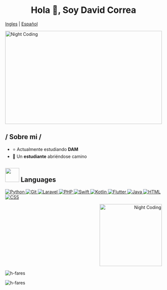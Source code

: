  <h1 align="center">Hola 👋, Soy David Correa</h1>

[Ingles](README.md)  |  [Español](README-es.md)

<img alt="Night Coding" src="https://media2.giphy.com/media/v1.Y2lkPTc5MGI3NjExczVqM3F6cGNpeWg3ZGEyZWVjNnAwNTV0eTA3MGJpc3JiaXg0cHB6aiZlcD12MV9pbnRlcm5hbF9naWZfYnlfaWQmY3Q9Zw/6rOhtOcGJapBECjMkb/giphy.gif" width="100%" height="300px" align="center"/>


<h2> / Sobre mi /</h2>

- ⭐ Actualmente estudiando **DAM**
- 👾 Un **estudiante** abriéndose camino


## <img src="https://media.giphy.com/media/HwBlFQZFcAoUcPHZdX/giphy.gif" width="45px"> Languages

<p dir="auto">
    <a href="https://www.python.org/" rel="nofollow">
        <img alt="Python" src="https://img.shields.io/badge/Python-3776AB.svg?logo=python&logoColor=white" style="max-width: 100%;">
    </a>
    <a href="https://git-scm.com/" rel="nofollow">
        <img alt="Git" src="https://img.shields.io/badge/Git-F05032.svg?logo=git&logoColor=white" style="max-width: 100%;">
    </a>
    <a href="https://laravel.com/" rel="nofollow">
        <img alt="Laravel" src="https://img.shields.io/badge/Laravel-FF2D20.svg?logo=laravel&logoColor=white" style="max-width: 100%;">
    </a>
    <a href="https://www.php.net/" rel="nofollow">
        <img alt="PHP" src="https://img.shields.io/badge/PHP-777BB4.svg?logo=php&logoColor=white" style="max-width: 100%;">
    </a>
    <a href="https://developer.apple.com/swift/" rel="nofollow">
        <img alt="Swift" src="https://img.shields.io/badge/Swift-FA7343.svg?logo=swift&logoColor=white" style="max-width: 100%;">
    </a>
    <a href="https://kotlinlang.org/" rel="nofollow">
        <img alt="Kotlin" src="https://img.shields.io/badge/Kotlin-0095D5.svg?logo=kotlin&logoColor=white" style="max-width: 100%;">
    </a>
    <a href="https://flutter.dev/" rel="nofollow">
        <img alt="Flutter" src="https://img.shields.io/badge/Flutter-02569B.svg?logo=flutter&logoColor=white" style="max-width: 100%;">
    </a>
    <a href="https://www.java.com/" rel="nofollow">
        <img alt="Java" src="https://img.shields.io/badge/Java-ED8B00.svg?logo=java&logoColor=white" style="max-width: 100%;">
    </a>
    <a href="https://developer.mozilla.org/en-US/docs/Web/HTML" rel="nofollow">
        <img alt="HTML" src="https://img.shields.io/badge/HTML-E34F26.svg?logo=html5&logoColor=white" style="max-width: 100%;">
    </a>
    <a href="https://developer.mozilla.org/en-US/docs/Web/CSS" rel="nofollow">
        <img alt="CSS" src="https://img.shields.io/badge/CSS-1572B6.svg?logo=css3&logoColor=white" style="max-width: 100%;">
    </a>
</p>

<p align="right">
    <img src="https://media.tenor.com/TyhWL7gJwPgAAAAi/peppo-dance.gif" alt="Night Coding" height="200px">
</p>


 <p><img src="https://github-readme-stats.vercel.app/api/top-langs?username=XCDavidXD2&show_icons=true&theme=dark&locale=en&layout=compact" alt="h-fares" align=center/></p>

 <p><img src="https://github-readme-stats.vercel.app/api?username=XCDavidXD2&show_icons=true&theme=dark&locale=en" alt="h-fares" align=center/></p>
